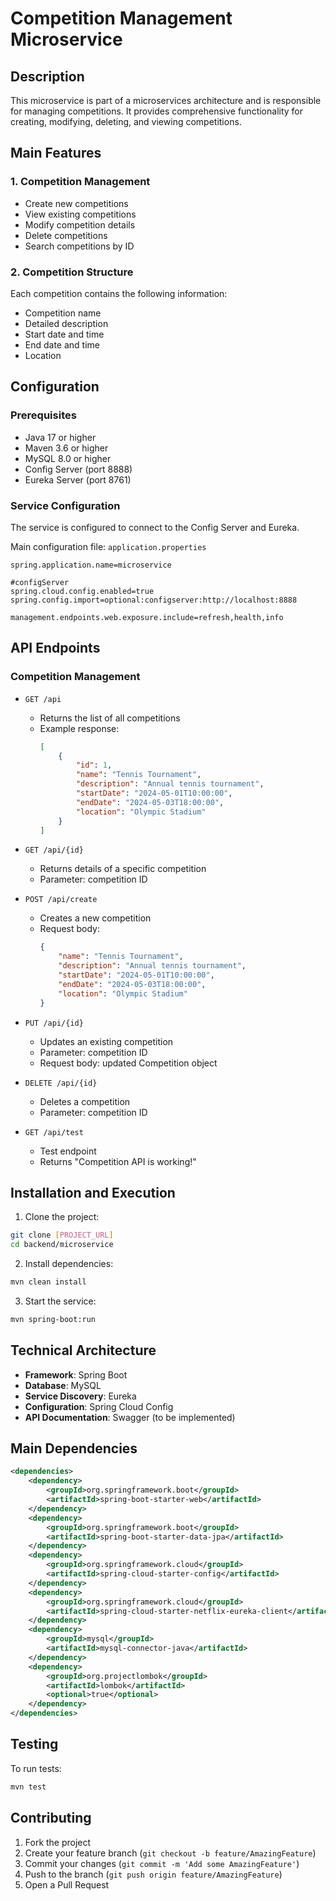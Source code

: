 # Competition Management Microservice

## Description
This microservice is part of a microservices architecture and is responsible for managing competitions. It provides comprehensive functionality for creating, modifying, deleting, and viewing competitions.

## Main Features

### 1. Competition Management
- Create new competitions
- View existing competitions
- Modify competition details
- Delete competitions
- Search competitions by ID

### 2. Competition Structure
Each competition contains the following information:
- Competition name
- Detailed description
- Start date and time
- End date and time
- Location

## Configuration

### Prerequisites
- Java 17 or higher
- Maven 3.6 or higher
- MySQL 8.0 or higher
- Config Server (port 8888)
- Eureka Server (port 8761)

### Service Configuration
The service is configured to connect to the Config Server and Eureka.

Main configuration file: `application.properties`
```properties
spring.application.name=microservice

#configServer
spring.cloud.config.enabled=true
spring.config.import=optional:configserver:http://localhost:8888

management.endpoints.web.exposure.include=refresh,health,info
```

## API Endpoints

### Competition Management
- `GET /api`
  - Returns the list of all competitions
  - Example response:
    ```json
    [
        {
            "id": 1,
            "name": "Tennis Tournament",
            "description": "Annual tennis tournament",
            "startDate": "2024-05-01T10:00:00",
            "endDate": "2024-05-03T18:00:00",
            "location": "Olympic Stadium"
        }
    ]
    ```

- `GET /api/{id}`
  - Returns details of a specific competition
  - Parameter: competition ID

- `POST /api/create`
  - Creates a new competition
  - Request body:
    ```json
    {
        "name": "Tennis Tournament",
        "description": "Annual tennis tournament",
        "startDate": "2024-05-01T10:00:00",
        "endDate": "2024-05-03T18:00:00",
        "location": "Olympic Stadium"
    }
    ```

- `PUT /api/{id}`
  - Updates an existing competition
  - Parameter: competition ID
  - Request body: updated Competition object

- `DELETE /api/{id}`
  - Deletes a competition
  - Parameter: competition ID

- `GET /api/test`
  - Test endpoint
  - Returns "Competition API is working!"

## Installation and Execution

1. Clone the project:
```bash
git clone [PROJECT_URL]
cd backend/microservice
```

2. Install dependencies:
```bash
mvn clean install
```

3. Start the service:
```bash
mvn spring-boot:run
```

## Technical Architecture

- **Framework**: Spring Boot
- **Database**: MySQL
- **Service Discovery**: Eureka
- **Configuration**: Spring Cloud Config
- **API Documentation**: Swagger (to be implemented)

## Main Dependencies

```xml
<dependencies>
    <dependency>
        <groupId>org.springframework.boot</groupId>
        <artifactId>spring-boot-starter-web</artifactId>
    </dependency>
    <dependency>
        <groupId>org.springframework.boot</groupId>
        <artifactId>spring-boot-starter-data-jpa</artifactId>
    </dependency>
    <dependency>
        <groupId>org.springframework.cloud</groupId>
        <artifactId>spring-cloud-starter-config</artifactId>
    </dependency>
    <dependency>
        <groupId>org.springframework.cloud</groupId>
        <artifactId>spring-cloud-starter-netflix-eureka-client</artifactId>
    </dependency>
    <dependency>
        <groupId>mysql</groupId>
        <artifactId>mysql-connector-java</artifactId>
    </dependency>
    <dependency>
        <groupId>org.projectlombok</groupId>
        <artifactId>lombok</artifactId>
        <optional>true</optional>
    </dependency>
</dependencies>
```

## Testing

To run tests:
```bash
mvn test
```

## Contributing

1. Fork the project
2. Create your feature branch (`git checkout -b feature/AmazingFeature`)
3. Commit your changes (`git commit -m 'Add some AmazingFeature'`)
4. Push to the branch (`git push origin feature/AmazingFeature`)
5. Open a Pull Request
